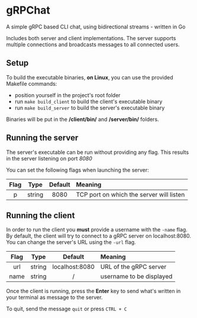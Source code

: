 # gRPChat
A simple gRPC based CLI chat, using bidirectional streams - written in Go

Includes both server and client implementations.
The server supports multiple connections and broadcasts messages to all connected users.

## Setup

To build the executable binaries, **on Linux**, you can use the provided Makefile commands:
 - position yourself in the project's root folder
 - run `make build_client` to build the client's executable binary
 - run `make build_server` to build the server's executable binary

 Binaries will be put in the **/client/bin/** and **/server/bin/** folders.

## Running the server

The server's executable can be run without providing any flag.
This results in the server listening on port *8080*

You can set the following flags when launching the server:

| Flag | Type | Default | Meaning
| :---:|:--:|:--:|:--|
| p | string | 8080 | TCP port on which the server will listen |

## Running the client

In order to run the client you **must** provide a username with the `-name` flag.
By default, the client will try to connect to a gRPC server on localhost:8080. 
You can change the server's URL using the `-url` flag.

| Flag | Type | Default | Meaning
| :---:|:--:|:--:|:--|
| url | string | localhost:8080 | URL of the gRPC server |
| name | string | / | username to be displayed

Once the client is running, press the **Enter** key to send what's written in your terminal as message to the server.

To quit, send the message `quit` or press `CTRL + C`